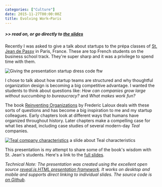 ```yaml
---
categories: ["Culture"]
date: 2015-11-27T00:00:00Z
title: Evolving Work—Paris
---
```


##### >> read on, or go directly to [the slides](https://dzello.github.io/evolving-work)

Recently I was asked to give a talk about startups to the prépa classes of [St. Jean de Passy](http://www.saintjeandepassy.fr/) in Paris, France. These are top French students on the business school track. They're super sharp and it was a privilege to spend time with them.

![Giving the presentation](/images/st-jean-de-passy.jpg)
<span class="caption">startup dress code ftw</span>

I chose to talk about how startup teams are structured and why thoughtful organization design is becoming a big competitive advantage. I wanted the students to think about questions like: *How can companies grow large without succumbing to bureaucracy?* and *What makes work fun?*

The book [Reinventing Organizations](http://www.reinventingorganizations.com/) by Frederic Laloux deals with these sorts of questions and has become a big inspiration to me and my startup colleagues. Early chapters look at different ways that humans have organized throughout history. Later chapters make a compelling case for what lies ahead, including case studies of several modern-day *Teal* companies.

[![Teal company characteristics](/images/teal-characteristics.png)](https://dzello.github.io/evolving-work)
<span class="caption">a slide about Teal characteristics</span>

This presentation is my attempt to share some of the book's wisdom with St. Jean's students. Here's a link to the [full slides](https://dzello.github.io/evolving-work).

*Technical Note: The presentation was created using the excellent open source [reveal.js HTML presentation framework](http://lab.hakim.se/reveal-js/#/). It works on desktop and mobile and supports direct linking to individual slides. The source code is [on Github](https://github.com/dzello/evolving-work).*
